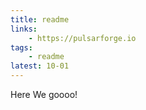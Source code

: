 ```yaml
---
title: readme
links: 
    - https://pulsarforge.io
tags:
    - readme
latest: 10-01
---
```

Here We goooo!